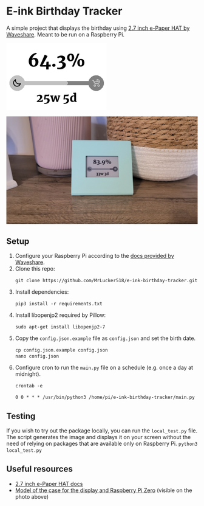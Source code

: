 # E-ink Birthday Tracker

A simple project that displays the birthday using [2.7 inch e-Paper HAT by Waveshare](https://www.waveshare.com/2.7inch-e-paper-hat.htm). Meant to be run on a Raspberry Pi.

![Sample screen image](docs/sample-screen.png)

![Completed project photo](docs/completed-project.jpg)

## Setup
1. Configure your Raspberry Pi according to the [docs provided by Waveshare](https://www.waveshare.com/wiki/2.7inch_e-Paper_HAT_Manual#Working_With_Raspberry_Pi).
2. Clone this repo:
    ```
    git clone https://github.com/MrLucker518/e-ink-birthday-tracker.git
    ```
3. Install dependencies:
    ```
    pip3 install -r requirements.txt
    ```
4. Install libopenjp2 required by Pillow:
    ```
    sudo apt-get install libopenjp2-7
    ```
5. Copy the `config.json.example` file as `config.json` and set the birth date.
    ```
    cp config.json.example config.json
    nano config.json
    ```
6. Configure cron to run the `main.py` file on a schedule (e.g. once a day at midnight).
    ```
    crontab -e
    ```
    ```
    0 0 * * * /usr/bin/python3 /home/pi/e-ink-birthday-tracker/main.py
    ```

## Testing
If you wish to try out the package locally, you can run the `local_test.py` file. The script generates the image and displays it on your screen without the need of relying on packages that are available only on Raspberry Pi.
    ```
    python3 local_test.py
    ```

## Useful resources
* [2.7 inch e-Paper HAT docs](https://www.waveshare.com/wiki/2.7inch_e-Paper_HAT)
* [Model of the case for the display and Raspberry Pi Zero](https://www.printables.com/model/538237-27-inch-e-ink-display-raspberry-pi-zero-case) (visible on the photo above)
